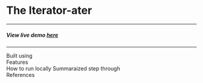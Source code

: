 # The Iterator-ater  
___
##### View live demo [here](https://iterator.herokuapp.com)
---  

Built using  
Features  
How to run locally
Summaraized step through  
References  


